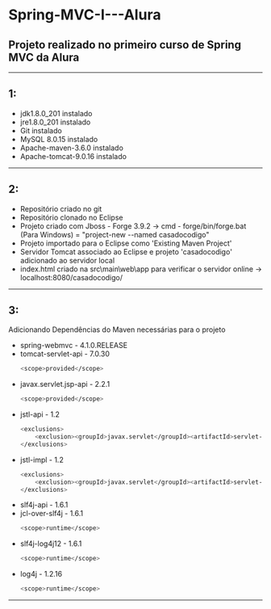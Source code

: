 # Spring-MVC-I---Alura
## Projeto realizado no primeiro curso de Spring MVC da Alura
*****
## 1:
  - jdk1.8.0_201 instalado
  - jre1.8.0_201 instalado
  - Git instalado
  - MySQL 8.0.15 instalado
  - Apache-maven-3.6.0 instalado
  - Apache-tomcat-9.0.16 instalado
*****
## 2:  
  - Repositório criado no git
  - Repositório clonado no Eclipse
  - Projeto criado com Jboss - Forge 3.9.2
        -> cmd - forge/bin/forge.bat (Para Windows) = "project-new --named casadocodigo"
  - Projeto importado para o Eclipse como 'Existing Maven Project'
  - Servidor Tomcat associado ao Eclipse e projeto 'casadocodigo' adicionado ao servidor local
  - index.html criado na src\main\web\app para verificar o servidor online
        -> localhost:8080/casadocodigo/
*****
## 3:
Adicionando Dependências do Maven necessárias para o projeto

  - spring-webmvc - 4.1.0.RELEASE
  - tomcat-servlet-api - 7.0.30
  	```sh
	<scope>provided</scope>
	```
  - javax.servlet.jsp-api - 2.2.1
  	```sh
	<scope>provided</scope>
	```
  - jstl-api - 1.2
  	```sh
	<exclusions>
		<exclusion><groupId>javax.servlet</groupId><artifactId>servlet-api</artifactId></exclusion>
	</exclusions>
	```
  - jstl-impl - 1.2
  	```sh
	<exclusions>
		<exclusion><groupId>javax.servlet</groupId><artifactId>servlet-api</artifactId></exclusion>
	</exclusions>
	```
  - slf4j-api - 1.6.1
  - jcl-over-slf4j - 1.6.1
  	```sh
	<scope>runtime</scope>
	```
  - slf4j-log4j12 - 1.6.1
  	```sh
	<scope>runtime</scope>
	```
  - log4j - 1.2.16
  	```sh
	<scope>runtime</scope>
	```
*****              

